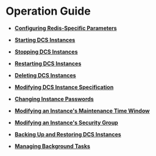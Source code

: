 # Operation Guide<a name="EN-US_TOPIC_0237964716"></a>

-   **[Configuring Redis-Specific Parameters](configuring-redis-specific-parameters.md)**  

-   **[Starting DCS Instances](starting-dcs-instances.md)**  

-   **[Stopping DCS Instances](stopping-dcs-instances.md)**  

-   **[Restarting DCS Instances](restarting-dcs-instances.md)**  

-   **[Deleting DCS Instances](deleting-dcs-instances.md)**  

-   **[Modifying DCS Instance Specification](modifying-dcs-instance-specification.md)**  

-   **[Changing Instance Passwords](changing-instance-passwords.md)**  

-   **[Modifying an Instance's Maintenance Time Window](modifying-an-instance-s-maintenance-time-window.md)**  

-   **[Modifying an Instance's Security Group](modifying-an-instance-s-security-group.md)**  

-   **[Backing Up and Restoring DCS Instances](backing-up-and-restoring-dcs-instances.md)**  

-   **[Managing Background Tasks](managing-background-tasks.md)**  


